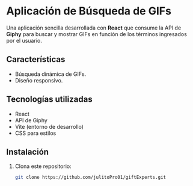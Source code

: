 # Aplicación de Búsqueda de GIFs

Una aplicación sencilla desarrollada con **React** que consume la API de **Giphy** para buscar y mostrar GIFs en función de los términos ingresados por el usuario.

## Características
- Búsqueda dinámica de GIFs.
- Diseño responsivo.

## Tecnologías utilizadas
- React
- API de Giphy
- Vite (entorno de desarrollo)
- CSS para estilos

## Instalación
1. Clona este repositorio:
   ```bash
   git clone https://github.com/julitoPro01/giftExperts.git

